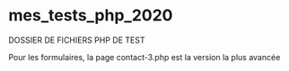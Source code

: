 # mes_tests_php_2020
DOSSIER DE FICHIERS PHP DE TEST

Pour les formulaires, la page contact-3.php est la version la plus avancée
